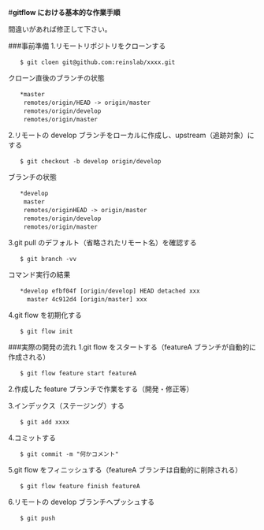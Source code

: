 #**gitflow における基本的な作業手順**

間違いがあれば修正して下さい。

###事前準備
1.リモートリポジトリをクローンする

```
　　$ git cloen git@github.com:reinslab/xxxx.git
```
クローン直後のブランチの状態
```
　　*master
　　 remotes/origin/HEAD -> origin/master
　　 remotes/origin/develop
　　 remotes/origin/master
```
2.リモートの develop ブランチをローカルに作成し、upstream（追跡対象）にする
```
　　$ git checkout -b develop origin/develop
```
ブランチの状態
```
　　*develop
　　 master
　　 remotes/originHEAD -> origin/master
　　 remotes/origin/develop
　　 remotes/origin/master
 ```
 3.git pull のデフォルト（省略されたリモート名）を確認する
 ```
 　　$ git branch -vv
 ```
 コマンド実行の結果
 ```
 　　*develop efbf04f [origin/develop] HEAD detached xxx
　　  master 4c912d4 [origin/master] xxx
```
4.git flow を初期化する
```
　　$ git flow init
```

###実際の開発の流れ
1.git flow をスタートする（featureA ブランチが自動的に作成される）
```
　　$ git flow feature start featureA
```
2.作成した feature ブランチで作業をする（開発・修正等）

3.インデックス（ステージング）する
```
　　$ git add xxxx
```
4.コミットする
```
　　$ git commit -m "何かコメント"
```
5.git flow をフィニッシュする（featureA ブランチは自動的に削除される）
```
　　$ git flow feature finish featureA
```
6.リモートの develop ブランチへプッシュする
```
　　$ git push
```
